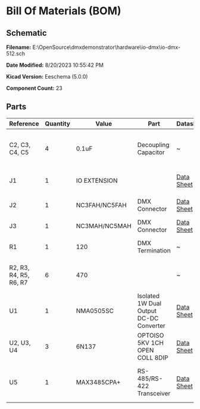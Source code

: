 
# Bill Of Materials (BOM)

## Schematic

**Filename:** E:\OpenSource\dmxdemonstrator\hardware\io-dmx\io-dmx-512.sch

**Date Modified:** 8/20/2023 10:55:42 PM

**Kicad Version:** Eeschema (5.0.0)

**Component Count:** 23

## Parts

Reference|Quantity|Value|Part|Datasheet|Vendor(s)
---------|--------|-----|----|---------|------
C2, C3, C4, C5|4|0.1uF|Decoupling Capacitor|~|[Mouser 80-C320C104K5R7301](https://www.mouser.com/ProductDetail/KEMET/C320C104K5R5TA7301/?qs=cWONFOU2MXytiO%2Fz22pl%252Bg%3D%3D), [Newark 13K6284](https://www.newark.com/kemet/c315c104m5u5ta/capacitor-mlcc-z5u-100nf-50v-radial/dp/39K6432), [Sparkfun COM-08375](https://www.sparkfun.com/products/8375), [Adafruit 753](https://www.adafruit.com/product/753)
J1|1|IO EXTENSION||[Data Sheet](https://www.we-online.com/components/products/datasheet/61201421721.pdf)|[Mouser 710-61201421721](https://www.mouser.com/ProductDetail/Wurth-Elektronik/61201421721?qs=PhR8RmCirEbQk5OcjPFu0A%3D%3D), [Newark 75AJ1395](https://www.newark.com/wurth-elektronik/612014235221/conn-r-a-header-14pos-2row-2-54mm/dp/75AJ1395)
J2|1|NC3FAH/NC5FAH|DMX Connector|[Data Sheet](https://www.neutrik.com/en/product/nc5fah.pdf)|[Mouser 568-NC5FAH](https://www.mouser.com/ProductDetail/Neutrik/NC5FAH/?qs=JfNPhaIww3Jo8umm7Mfi2w%3D%3D), [Newark 94C1524](https://www.newark.com/neutrik/nc5fah/connector-xlr-receptacle-5-position/dp/94C1524?ost=nc5fah)
J3|1|NC3MAH/NC5MAH|DMX Connector|[Data Sheet](https://www.neutrik.com/en/product/nc5mah.pdf)
R1|1|120|DMX Termination|~|[Mouser 603-CFR-25JT-52-120R](https://www.mouser.com/ProductDetail/Yageo/CFR-25JT-52-120R/?qs=sGAEpiMZZMtlubZbdhIBIFoOGUvNp40ae6q2awCfJoc%3D), [Newark 38K0333](https://www.newark.com/multicomp-pro/mcf-0-25w-120r/carbon-film-resistor-120-ohm-250mw/dp/38K0333)
R2, R3, R4, R5, R6, R7|6|470||~|[Mouser 603-CFR-25JT-52-470R](https://www.mouser.com/ProductDetail/Yageo/CFR-25JT-52-470R/?qs=sGAEpiMZZMtlubZbdhIBIFoOGUvNp40adtovOrQ4BzA%3D), [Newark 38K0375](https://www.newark.com/multicomp-pro/mcf-0-25w-470r/carbon-film-resistor-470-ohm-250mw/dp/38K0375), [Adafruit 2781](https://www.adafruit.com/product/2781)
U1|1|NMA0505SC|Isolated 1W Dual Output DC-DC Converter|[Data Sheet](http://power.murata.com/data/power/ncl/kdc_nma.pdf)|[Mouser 580-NMA0505SC](https://www.mouser.com/ProductDetail/Murata-Power-Solutions/NMA0505SC/?qs=%2Fha2pyFaduhGNEy44F69mkKiigmHmVay9P4cLoAL7Ps%3D), [Newark 61K3058](https://www.newark.com/murata-power-solutions/nma0505sc/dc-dc-converter-iso-pol-2-o-p/dp/61K3058?ost=nma0505sc)
U2, U3, U4|3|6N137|OPTOISO 5KV 1CH OPEN COLL 8DIP|[Data Sheet](https://media.digikey.com/pdf/Data%20Sheets/Lite-On%20PDFs/6N137%20Series.pdf)|[Digikey 160-1791-ND](https://www.digikey.com//product-detail/en/lite-on-inc/6N137/160-1791-ND/1969175), [Mouser 782-6N137](https://www.mouser.com/ProductDetail/Vishay-Semiconductors/6N137/?qs=xCMk%252BIHWTZMrQz4FyDXhMg%3D%3D), [Newark 52M1895](https://www.newark.com/vishay/6n137/optocoupler-transistor-5300vrms/dp/52M1895?st=6n137)
U5|1|MAX3485CPA+|RS-485/RS-422 Transceiver|[Data Sheet](https://datasheets.maximintegrated.com/en/ds/MAX3483-MAX3491.pdf)|[Digikey MAX3485CPA+-ND](https://www.digikey.com/), [Mouser 700-MAX3485CPA](https://www.mouser.com/ProductDetail/Maxim-Integrated/MAX3485CPA%2b/?qs=LHmEVA8xxfbU8x9nGoNB%2Fw%3D%3D), [Newark 81Y9431](https://www.newark.com/maxim-integrated-products/max3485cpa/rs422-rs485-transceiver-10mbps/dp/81Y9431?st=max3485)<!--TABLEROW-->

